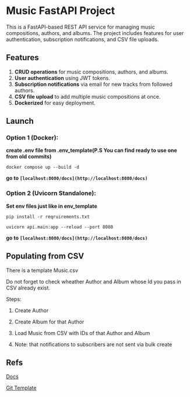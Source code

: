 # Music FastAPI Project

This is a FastAPI-based REST API service for managing music compositions, authors, and albums. The project includes features for user authentication, subscription notifications, and CSV file uploads.

## Features

1. **CRUD operations** for music compositions, authors, and albums.
2. **User authentication** using JWT tokens.
3. **Subscription notifications** via email for new tracks from followed authors.
4. **CSV file upload** to add multiple music compositions at once.
5. **Dockerized** for easy deployment.


## Launch
### Option 1 (Docker):

**create .env file from .env_template(P.S You can find ready to use one from old commits)**

`docker compose up --build -d`

**go to `[localhost:8080/docs](http://localhost:8080/docs)`**

### Option 2 (Uvicorn Standalone):

**Set env files just like in env_template**

`pip install -r reqruirements.txt`

`uvicorn api.main:app --reload --port 8080`

**go to `[localhost:8080/docs](http://localhost:8080/docs)`**


## Populating from CSV
There is a template Music.csv 

Do not forget to check wheather Author and Album whose Id you pass in CSV already exist.

Steps:

1) Create Author

2) Create Album for that Author

3) Load Music from CSV with IDs of that Author and Album

4) Note: that notifications to subscribers are not sent via bulk create


## Refs
[Docs](https://fastapi.tiangolo.com/tutorial/)

[Git Template](https://github.com/tiangolo/fastapi)

